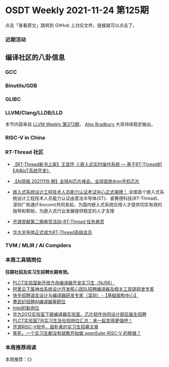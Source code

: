 # OSDT Weekly 2021-11-24 第125期

点击「查看原文」跳转到 GitHub 上对应文件，链接就可以点击了。

### 近期活动

## 编译社区的八卦信息

### GCC

### Binutils/GDB

### GLIBC

### LLVM/Clang/LLDB/LLD

本节内容来自 [LLVM Weekly 第372期](http://llvmweekly.org/issue/372)，
[Alex Bradbury](https://www.linkedin.com/in/alex-bradbury/) 大哥持续稳定输出。

### RISC-V in China

### RT-Thread 社区
- [【RT-Thread新书上架】王宜怀《:嵌入式实时操作系统 — 基于RT-Thread的EAI&IoT系统开发》](https://mp.weixin.qq.com/s/1K6WUSX_MoyRhvEe4TzOAA) 

- [【AI简报 20211119 期】全球AI芯片峰会、全球首款4nm手机芯片](https://mp.weixin.qq.com/s/7PmIiCbd_acM7gOhb2IaBQ) 
 

- [嵌入式系统设计工程技术人员能力认证考试中心正式揭牌！](https://mp.weixin.qq.com/s/Q8EQMOnZJDdeL8hg6D6FmA),全国首个嵌入式系统设计工程技术人员能力认证由意法半导体(ST)、睿赛德科技(RT-Thread)、深圳广和通(Fibocom)共同发起，为国内嵌入式系统应用人才提供切实有效的指导和帮助，为嵌入式行业发展提供稳定的人才支撑
 
 
- [开源贡献第二期悬赏活动-RT-Thread 任务悬赏](https://mp.weixin.qq.com/s/eLC5NArRkpZPnGnBO3HBcg)

- [华大半导体正式成为RT-Thread高级会员](https://mp.weixin.qq.com/s/6YXJl7Lzgfcvz3x7zQbywg)

### TVM / MLIR / AI Compilers

### 本周工具链岗位

**往期社招及实习生招聘长期有效。**

- [PLCT实验室新开放方舟编译器开发实习生（NJ56）](https://mp.weixin.qq.com/s/lPp5RvjYhpDIGsp-luLzKQ)
- [阿里云下属神龙系统设计开发核心团队招聘编译器及相关工具链研发专家](https://mp.weixin.qq.com/s/h3ELBXBHfNjZCyCRixqnOQ)
- [快手招聘语言设计与编译器研发专家（深圳）-【基础架构中心】](https://mp.weixin.qq.com/s/QTWnlaBFtWQ3YThHJSIhbA)
- [寒武纪招聘AI编译器等职位](https://mp.weixin.qq.com/s/LWpDXEA2rJ1wx9mr8XoWxw)
- [Intel的新岗位](https://mp.weixin.qq.com/s/xs-deMCI4ob7WX0vIRZMZw)
- [华为2012实验室下属编译器实验室、芯片软件协同设计部应届生招聘](https://mp.weixin.qq.com/s/dMkGkbgNvW--D6fLthfoPA)
- [PLCT实验室7月实习生及社招岗位汇总：来一起变得更强吧！](https://mp.weixin.qq.com/s/lL5_L2oh-kNvP8wHMARSAg)
- [开源RISC-V软件，超朴素的实习生招募文章](https://mp.weixin.qq.com/s/ETtlYTHa_41SYrxpSuh_sw)
- [笑死，一个实习生都没有就敢开始做 openEuler RISC-V 的移植？](https://mp.weixin.qq.com/s/x_LUxu1dJTaN6VS7DU6xsg)

### 本周推荐阅读

本周推荐：《》
